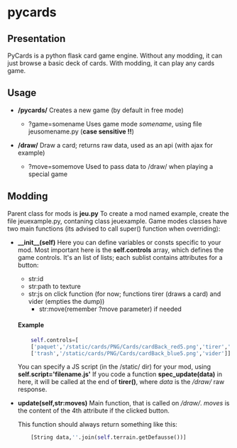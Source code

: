 # pycards

## Presentation

PyCards is a python flask card game engine.
Without any modding, it can just browse a basic deck of cards.
With modding, it can play any cards game.

## Usage

* **/pycards/**
Creates a new game (by default in free mode)
    * ?game=somename
        Uses game mode *somename*, using file jeusomename.py (**case sensitive !!**)

* **/draw/**
Draw a card; returns raw data, used as an api (with ajax for example)
    * ?move=somemove
        Used to pass data to /draw/ when playing a special game


## Modding

Parent class for mods is **jeu.py**
To create a mod named example, create the file jeuexample.py, contaning class jeuexample.
Game modes classes have two main functions (its advised to call super() function when overriding):
* **\_\_init\_\_(self)**
    Here you can define variables or consts specific to your mod.
    Most important here is the **self.controls** array, which defines the game controls.
    It's an list of lists; each sublist contains attributes for a button:
    * str:id
    * str:path to texture
    * str:js on click function (for now; functions tirer (draws a card) and vider (empties the dump))
        * str:move(remember ?move parameter) if needed
    
    #### Example

    ```python
        self.controls=[
        ['paquet','/static/cards/PNG/Cards/cardBack_red5.png','tirer',''],
        ['trash','/static/cards/PNG/Cards/cardBack_blue5.png','vider']]
    ```

    You can specify a JS script (in the /static/ dir) for your mod, using **self.script='filename.js'**
    If you code a function **spec_update(data)** in here, it will be called at the end of **tirer()**,
    where *data* is the */draw/* raw response.
    
* **update(self,str:moves)**
    Main function, that is called on */draw/*.
    *moves* is the content of the 4th attribute if the clicked button.
    
    This function should always return something like this: 
    ```python
        [String data,''.join(self.terrain.getDefausse())]
    ```

